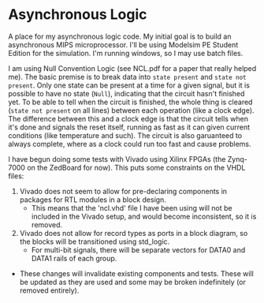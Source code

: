 # Asynchronous Logic
A place for my asynchronous logic code. My initial goal is to build an asynchronous MIPS microprocessor. I'll be using Modelsim PE Student Edition for the simulation. I'm running windows, so I may use batch files.

I am using Null Convention Logic (see NCL.pdf for a paper that really helped me). The basic premise is to break data into `state present` and `state not present`. Only one state can be present at a time for a given signal, but it is possible to have no state (`Null`), indicating that the circuit hasn't finished yet. To be able to tell when the circuit is finished, the whole thing is cleared (`state not present` on all lines) between each operation (like a clock edge). The difference between this and a clock edge is that the circuit tells when it's done and signals the reset itself, running as fast as it can given current conditions (like temperature and such). The circuit is also garuanteed to always complete, where as a clock could run too fast and cause problems.

I have begun doing some tests with Vivado using Xilinx FPGAs (the Zynq-7000 on the ZedBoard for now). This puts some constraints on the VHDL files:

 1. Vivado does not seem to allow for pre-declaring components in packages for RTL modules in a block design.
     - This means that the 'ncl.vhd' file I have been using will not be included in the Vivado setup, and would become inconsistent, so it is removed.
 2. Vivado does not allow for record types as ports in a block diagram, so the blocks will be transitioned using std_logic.
     - For multi-bit signals, there will be separate vectors for DATA0 and DATA1 rails of each group. 
 
 - These changes will invalidate existing components and tests. These will be updated as they are used and some may be broken indefinitely (or removed entirely). 
